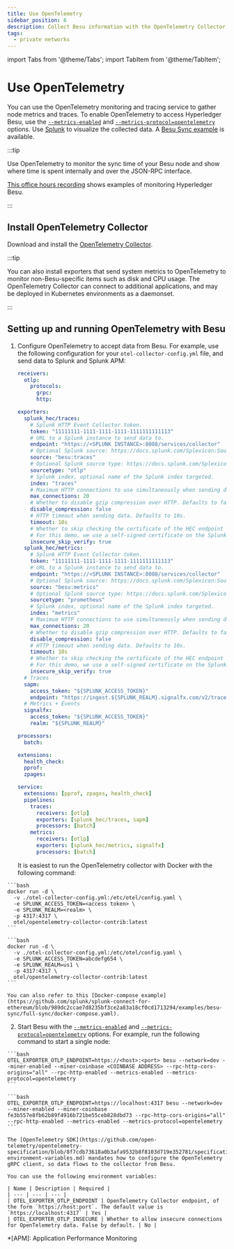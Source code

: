```yaml
---
title: Use OpenTelemetry
sidebar_position: 6
description: Collect Besu information with the OpenTelemetry Collector
tags:
  - private networks
---
```


import Tabs from '@theme/Tabs';
import TabItem from '@theme/TabItem';

# Use OpenTelemetry

You can use the OpenTelemetry monitoring and tracing service to gather node metrics and traces. To enable OpenTelemetry to access Hyperledger Besu, use the [`--metrics-enabled`](../../../public-networks/reference/cli/options.md#metrics-enabled) and [`--metrics-protocol=opentelemetry`](../../../public-networks/reference/cli/options.md#metrics-protocol) options. Use [Splunk](https://splunk.com) to visualize the collected data. A [Besu Sync example](https://github.com/splunk/splunk-connect-for-ethereum/tree/master/examples/besu-sync) is available.

:::tip

Use OpenTelemetry to monitor the sync time of your Besu node and show where time is spent internally and over the JSON-RPC interface.

[This office hours recording](https://wiki.hyperledger.org/display/BESU/2021-01-19+Office+Hours+Notes) shows examples of monitoring Hyperledger Besu.

:::

## Install OpenTelemetry Collector

Download and install the [OpenTelemetry Collector](https://github.com/open-telemetry/opentelemetry-collector-contrib/releases).

:::tip

You can also install exporters that send system metrics to OpenTelemetry to monitor non-Besu-specific items such as disk and CPU usage. The OpenTelemetry Collector can connect to additional applications, and may be deployed in Kubernetes environments as a daemonset.

:::

## Setting up and running OpenTelemetry with Besu

1.  Configure OpenTelemetry to accept data from Besu. For example, use the following configuration for your `otel-collector-config.yml` file, and send data to Splunk and Splunk APM:

    ```yml title="otel-collector-config.yml"
    receivers:
      otlp:
        protocols:
          grpc:
          http:

    exporters:
      splunk_hec/traces:
        # Splunk HTTP Event Collector token.
        token: "11111111-1111-1111-1111-1111111111113"
        # URL to a Splunk instance to send data to.
        endpoint: "https://<SPLUNK INSTANCE>:8088/services/collector"
        # Optional Splunk source: https://docs.splunk.com/Splexicon:Source
        source: "besu:traces"
        # Optional Splunk source type: https://docs.splunk.com/Splexicon:Sourcetype
        sourcetype: "otlp"
        # Splunk index, optional name of the Splunk index targeted.
        index: "traces"
        # Maximum HTTP connections to use simultaneously when sending data. Defaults to 100.
        max_connections: 20
        # Whether to disable gzip compression over HTTP. Defaults to false.
        disable_compression: false
        # HTTP timeout when sending data. Defaults to 10s.
        timeout: 10s
        # Whether to skip checking the certificate of the HEC endpoint when sending data over HTTPS. Defaults to false.
        # For this demo, we use a self-signed certificate on the Splunk docker instance, so this flag is set to true.
        insecure_skip_verify: true
      splunk_hec/metrics:
        # Splunk HTTP Event Collector token.
        token: "11111111-1111-1111-1111-1111111111113"
        # URL to a Splunk instance to send data to.
        endpoint: "https://<SPLUNK INSTANCE>:8088/services/collector"
        # Optional Splunk source: https://docs.splunk.com/Splexicon:Source
        source: "besu:metrics"
        # Optional Splunk source type: https://docs.splunk.com/Splexicon:Sourcetype
        sourcetype: "prometheus"
        # Splunk index, optional name of the Splunk index targeted.
        index: "metrics"
        # Maximum HTTP connections to use simultaneously when sending data. Defaults to 100.
        max_connections: 20
        # Whether to disable gzip compression over HTTP. Defaults to false.
        disable_compression: false
        # HTTP timeout when sending data. Defaults to 10s.
        timeout: 10s
        # Whether to skip checking the certificate of the HEC endpoint when sending data over HTTPS. Defaults to false.
        # For this demo, we use a self-signed certificate on the Splunk docker instance, so this flag is set to true.
        insecure_skip_verify: true
      # Traces
      sapm:
        access_token: "${SPLUNK_ACCESS_TOKEN}"
        endpoint: "https://ingest.${SPLUNK_REALM}.signalfx.com/v2/trace"
      # Metrics + Events
      signalfx:
        access_token: "${SPLUNK_ACCESS_TOKEN}"
        realm: "${SPLUNK_REALM}"

    processors:
      batch:

    extensions:
      health_check:
      pprof:
      zpages:

    service:
      extensions: [pprof, zpages, health_check]
      pipelines:
        traces:
          receivers: [otlp]
          exporters: [splunk_hec/traces, sapm]
          processors: [batch]
        metrics:
          receivers: [otlp]
          exporters: [splunk_hec/metrics, signalfx]
          processors: [batch]
    ```

    It is easiest to run the OpenTelemetry collector with Docker with the following command:

<Tabs>

<TabItem value="Syntax" label="Syntax" default>

    ```bash
    docker run -d \
      -v ./otel-collector-config.yml:/etc/otel/config.yaml \
      -e SPLUNK_ACCESS_TOKEN=<access token> \
      -e SPLUNK_REALM=<realm> \
      -p 4317:4317 \
      otel/opentelemetry-collector-contrib:latest
    ```

</TabItem>

<TabItem value="Example" label="Example">

    ```bash
    docker run -d \
      -v ./otel-collector-config.yml:/etc/otel/config.yaml \
      -e SPLUNK_ACCESS_TOKEN=abcdefg654 \
      -e SPLUNK_REALM=us1 \
      -p 4317:4317 \
      otel/opentelemetry-collector-contrib:latest
    ```

</TabItem>

</Tabs>

    You can also refer to this [Docker-compose example](https://github.com/splunk/splunk-connect-for-ethereum/blob/989dc2ccae7d8235bf3ce2a83a18cf0cd1713294/examples/besu-sync/full-sync/docker-compose.yaml).

2.  Start Besu with the [`--metrics-enabled`](../../../public-networks/reference/cli/options.md#metrics-enabled) and [`--metrics-protocol=opentelemetry`](../../../public-networks/reference/cli/options.md#metrics-protocol) options. For example, run the following command to start a single node:

<Tabs>

<TabItem value="Syntax" label="Syntax" default>

    ```bash
    OTEL_EXPORTER_OTLP_ENDPOINT=https://<host>:<port> besu --network=dev --miner-enabled --miner-coinbase <COINBASE ADDRESS> --rpc-http-cors-origins="all" --rpc-http-enabled --metrics-enabled --metrics-protocol=opentelemetry
    ```

</TabItem>

<TabItem value="Example" label="Example">

    ```bash
    OTEL_EXPORTER_OTLP_ENDPOINT=https://localhost:4317 besu --network=dev --miner-enabled --miner-coinbase fe3b557e8fb62b89f4916b721be55ceb828dbd73 --rpc-http-cors-origins="all" --rpc-http-enabled --metrics-enabled --metrics-protocol=opentelemetry
    ```

</TabItem>

</Tabs>

    The [OpenTelemetry SDK](https://github.com/open-telemetry/opentelemetry-specification/blob/8f7cdb73618a0b3afa9532b8f8103d719e352781/specification/sdk-environment-variables.md) mandates how to configure the OpenTelemetry gRPC client, so data flows to the collector from Besu.

    You can use the following environment variables:

    | Name | Description | Required |
    | --- | --- | --- |
    | OTEL_EXPORTER_OTLP_ENDPOINT | OpenTelemetry Collector endpoint, of the form `https://host:port`. The default value is `https://localhost:4317` | Yes |
    | OTEL_EXPORTER_OTLP_INSECURE | Whether to allow insecure connections for OpenTelemetry data. False by default. | No |

<!-- Links -->

[Monitoring Besu synchronization to chain with Splunk]: https://github.com/splunk/splunk-connect-for-ethereum/tree/master/examples/besu-sync

<!--- END of page meta data -->

\*[APM]: Application Performance Monitoring
